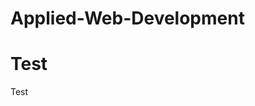# Applied-Web-Development
<!DOCTYPE html>
<html>
<head>
<title>Page Title</title>
</head>
<body>

<h1>Test</h1>
<p>Test</p>

</body>
</html>
